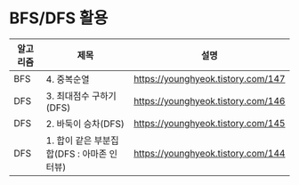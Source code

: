 # BFS/DFS 활용

|알고리즘|제목|설명|
|------|---|---|
|BFS|4. 중복순열 |https://younghyeok.tistory.com/147|
|DFS|3. 최대점수 구하기(DFS)|https://younghyeok.tistory.com/146|
|DFS|2. 바둑이 승차(DFS)|https://younghyeok.tistory.com/145|
|DFS|1. 합이 같은 부분집합(DFS : 아마존 인터뷰)|https://younghyeok.tistory.com/144|
